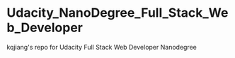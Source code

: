 # Udacity_NanoDegree_Full_Stack_Web_Developer
kqjiang's repo for Udacity Full Stack Web Developer Nanodegree
